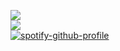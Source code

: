 ![](https://github-readme-stats.vercel.app/api?username=PITMCDONALD&theme=dark&hide_border=true&include_all_commits=true&count_private=true)<br/>
![](https://github-readme-streak-stats.herokuapp.com/?user=PITMCDONALD&theme=dark&hide_border=true)<br/>
[![spotify-github-profile](https://spotify-github-profile.vercel.app/api/view?uid=in3dccg670zbpfotdoxi67140&cover_image=true&theme=default&show_offline=false&background_color=121212)](https://github.com/kittinan/spotify-github-profile)
